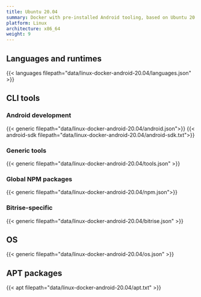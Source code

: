 ```yaml
---
title: Ubuntu 20.04
summary: Docker with pre-installed Android tooling, based on Ubuntu 20.04.
platform: Linux
architecture: x86_64
weight: 9
---
```


## Languages and runtimes

{{< languages filepath="data/linux-docker-android-20.04/languages.json" >}}

## CLI tools

### Android development

{{< generic filepath="data/linux-docker-android-20.04/android.json">}}
{{< android-sdk filepath="data/linux-docker-android-20.04/android-sdk.txt">}}

### Generic tools

{{< generic filepath="data/linux-docker-android-20.04/tools.json" >}}

### Global NPM packages

{{< generic filepath="data/linux-docker-android-20.04/npm.json">}}

### Bitrise-specific

{{< generic filepath="data/linux-docker-android-20.04/bitrise.json" >}}

## OS

{{< generic filepath="data/linux-docker-android-20.04/os.json" >}}

## APT packages

{{< apt filepath="data/linux-docker-android-20.04/apt.txt" >}}
